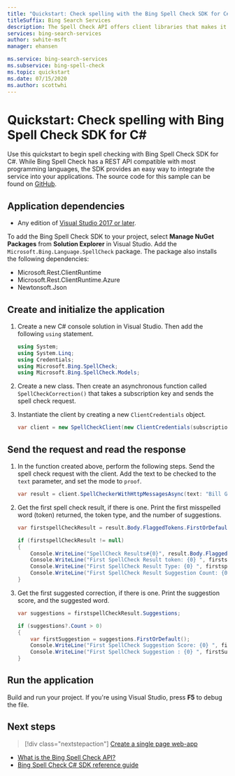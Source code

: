 ```yaml
---
title: "Quickstart: Check spelling with the Bing Spell Check SDK for C#"
titleSuffix: Bing Search Services
description: The Spell Check API offers client libraries that makes it easy to integrate grammar capabilities into your applications. Use this C# quickstart to check a strings spelling and grammar.
services: bing-search-services
author: swhite-msft
manager: ehansen

ms.service: bing-search-services
ms.subservice: bing-spell-check
ms.topic: quickstart
ms.date: 07/15/2020
ms.author: scottwhi
---
```


# Quickstart: Check spelling with Bing Spell Check SDK for C#

Use this quickstart to begin spell checking with Bing Spell Check SDK for C#. While Bing Spell Check has a REST API compatible with most programming languages, the SDK provides an easy way to integrate the service into your applications. The source code for this sample can be found on [GitHub](https://github.com/microsoft/bing-search-sdk-for-net/tree/main/samples/BingSearchSamples/BingAllSearch/Samples).

## Application dependencies

* Any edition of [Visual Studio 2017 or later](https://visualstudio.microsoft.com/downloads/).

To add the Bing Spell Check SDK to your project, select **Manage NuGet Packages** from **Solution Explorer** in Visual Studio. Add the `Microsoft.Bing.Language.SpellCheck` package. The package also installs the following dependencies:

* Microsoft.Rest.ClientRuntime
* Microsoft.Rest.ClientRuntime.Azure
* Newtonsoft.Json

<!--
[!INCLUDE [bing-spell-check-signup-requirements](../../../../includes/bing-spell-check-signup-requirements.md)]
-->

## Create and initialize the application

1. Create a new C# console solution in Visual Studio. Then add the following `using` statement.
    
    ```csharp
    using System;
    using System.Linq;
    using Credentials;
    using Microsoft.Bing.SpellCheck;
    using Microsoft.Bing.SpellCheck.Models;
    ```

2. Create a new class. Then create an asynchronous function called `SpellCheckCorrection()` that takes a subscription key and sends the spell check request.

3. Instantiate the client by creating a new `ClientCredentials` object. 

    ```csharp
    var client = new SpellCheckClient(new ClientCredentials(subscriptionKey));
    ```

## Send the request and read the response

1. In the function created above, perform the following steps. Send the spell check request with the client. Add the text to be checked to the `text` parameter, and set the mode to `proof`.  
    
    ```csharp
    var result = client.SpellCheckerWithHttpMessagesAsync(text: "Bill Gatas",mode: "proof").Result;
    ```

2. Get the first spell check result, if there is one. Print the first misspelled word (token) returned, the token type, and the number of suggestions.

    ```csharp
    var firstspellCheckResult = result.Body.FlaggedTokens.FirstOrDefault();
    
    if (firstspellCheckResult != null)
    {
        Console.WriteLine("SpellCheck Results#{0}", result.Body.FlaggedTokens.Count);
        Console.WriteLine("First SpellCheck Result token: {0} ", firstspellCheckResult.Token);
        Console.WriteLine("First SpellCheck Result Type: {0} ", firstspellCheckResult.Type);
        Console.WriteLine("First SpellCheck Result Suggestion Count: {0} ", firstspellCheckResult.Suggestions.Count);
    }
    ```

3. Get the first suggested correction, if there is one. Print the suggestion score, and the suggested word. 

    ```csharp
    var suggestions = firstspellCheckResult.Suggestions;

    if (suggestions?.Count > 0)
    {
        var firstSuggestion = suggestions.FirstOrDefault();
        Console.WriteLine("First SpellCheck Suggestion Score: {0} ", firstSuggestion.Score);
        Console.WriteLine("First SpellCheck Suggestion : {0} ", firstSuggestion.Suggestion);
    }
    ```

## Run the application

Build and run your project. If you're using Visual Studio, press **F5** to debug the file.

## Next steps

> [!div class="nextstepaction"]
> [Create a single page web-app](../../tutorial/spellcheck.md)

- [What is the Bing Spell Check API?](../../overview.md)
- [Bing Spell Check C# SDK reference guide](https://github.com/microsoft/bing-search-sdk-for-net/tree/main/sdk/SpellCheck)
